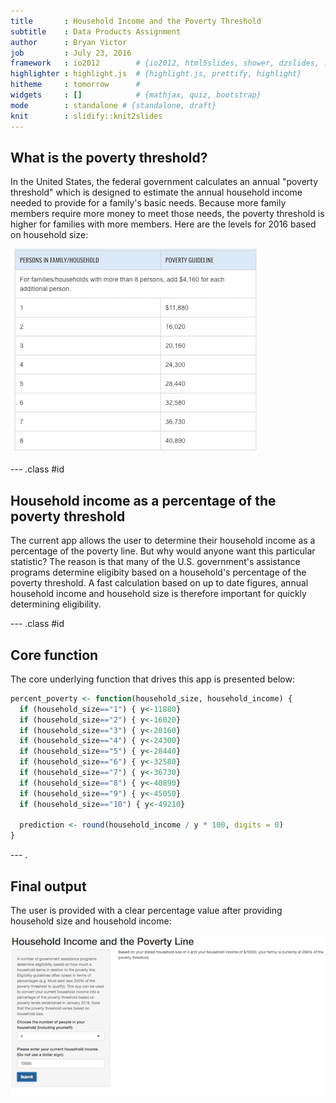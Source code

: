 ```yaml
---
title       : Household Income and the Poverty Threshold
subtitle    : Data Products Assignment
author      : Bryan Victor
job         : July 23, 2016
framework   : io2012        # {io2012, html5slides, shower, dzslides, ...}
highlighter : highlight.js  # {highlight.js, prettify, highlight}
hitheme     : tomorrow      # 
widgets     : []            # {mathjax, quiz, bootstrap}
mode        : standalone # {standalone, draft}
knit        : slidify::knit2slides
---
```


## What is the poverty threshold?

In the United States, the federal government calculates an annual "poverty threshold" which is designed to estimate the annual household income needed to provide for a family's basic needs.  Because more family members require more money to meet those needs, the poverty threshold is higher for families with more members. Here are the levels for 2016 based on household size:

![width](levels.png)

<!-- Center image on slide -->
<script type="text/javascript" src="http://ajax.aspnetcdn.com/ajax/jQuery/jquery-1.7.min.js"></script>
<script type="text/javascript">
$(function() {     
  $("p:has(img)").addClass('centered'); 
});
</script>

--- .class #id 

## Household income as a percentage of the poverty threshold

The current app allows the user to determine their household income as a percentage of the poverty line.  But why would anyone want this particular statistic?  The reason is that many of the U.S. government's assistance programs determine eligibity based on a household's percentage of the poverty threshold. A fast calculation based on up to date figures, annual household income and household size is therefore important for quickly determining eligibility.

--- .class #id 

## Core function

The core underlying function that drives this app is presented below:


```r
percent_poverty <- function(household_size, household_income) {
  if (household_size=="1") { y<-11880}
  if (household_size=="2") { y<-16020}
  if (household_size=="3") { y<-20160}
  if (household_size=="4") { y<-24300}
  if (household_size=="5") { y<-28440}
  if (household_size=="6") { y<-32580}
  if (household_size=="7") { y<-36730}
  if (household_size=="8") { y<-40890}
  if (household_size=="9") { y<-45050}
  if (household_size=="10") { y<-49210}
  
  prediction <- round(household_income / y * 100, digits = 0)
}
```

--- .

## Final output

The user is provided with a clear percentage value after providing household size and household income:

![width](app.png)

<!-- Center image on slide -->
<script type="text/javascript" src="http://ajax.aspnetcdn.com/ajax/jQuery/jquery-1.7.min.js"></script>
<script type="text/javascript">
$(function() {     
  $("p:has(img)").addClass('centered'); 
});
</script>




